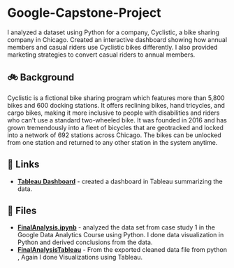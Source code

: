 # Google-Capstone-Project
I analyzed a dataset using Python for a company, Cyclistic, a bike sharing company in Chicago. Created an interactive dashboard showing how annual members and casual riders use Cyclistic bikes differently. I also provided marketing strategies to convert casual riders to annual members. 

## 🚲 Background
Cyclistic is a fictional bike sharing program which features more than 5,800 bikes and 600 docking stations. It offers reclining bikes, hand tricycles, and cargo bikes, making it more inclusive to people with disabilities and riders who can't use a standard two-wheeled bike. It was founded in 2016 and has grown tremendously into a fleet of bicycles that are geotracked and locked into a network of 692 stations across Chicago. The bikes can be unlocked from one station and returned to any other station in the system anytime. 

## 🔗 Links
- [**Tableau Dashboard**](https://public.tableau.com/app/profile/venkataramarao.guttikonda/viz/Book_17020676101870/Dashboard1?publish=yes) - created a dashboard in Tableau summarizing the data.

## 📁 Files
- [**FinalAnalysis.ipynb**](https://github.com/venkataramaraoguttikonda/Google-Capstone-Project/blob/main/FinalAnalysis.ipynb) - analyzed the data set from case study 1 in the Google Data Analytics Course using Python. I done data visualization in Python and derived conclusions from the data. 
- [**FinalAnalysisTableau**]() - From the exported cleaned data file from python , Again I done Visualizations using Tableau.
